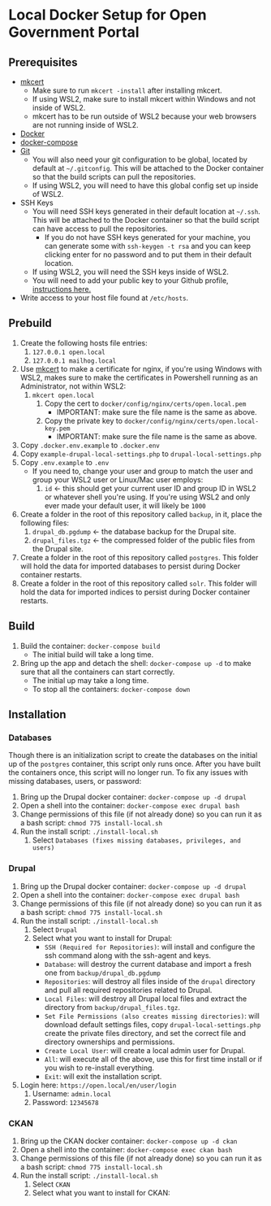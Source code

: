 # Local Docker Setup for Open Government Portal

## Prerequisites

* [mkcert](https://github.com/FiloSottile/mkcert)
   * Make sure to run `mkcert -install` after installing mkcert.
   * If using WSL2, make sure to install mkcert within Windows and not inside of WSL2.
   * mkcert has to be run outside of WSL2 because your web browsers are not running inside of WSL2.
* [Docker](https://docs.docker.com/get-docker/)
* [docker-compose](https://docs.docker.com/compose/install/)
* [Git](https://github.com/git-guides/install-git)
   * You will also need your git configuration to be global, located by default at `~/.gitconfig`. This will be attached to the Docker container so that the build scripts can pull the repositories.
   * If using WSL2, you will need to have this global config set up inside of WSL2.
* SSH Keys
   * You will need SSH keys generated in their default location at `~/.ssh`. This will be attached to the Docker container so that the build script can have access to pull the repositories.
      * If you do not have SSH keys generated for your machine, you can generate some with `ssh-keygen -t rsa` and you can keep clicking enter for no password and to put them in their default location.
   * If using WSL2, you will need the SSH keys inside of WSL2.
   * You will need to add your public key to your Github profile, [instructions here.](https://docs.github.com/en/authentication/connecting-to-github-with-ssh/adding-a-new-ssh-key-to-your-github-account)
* Write access to your host file found at `/etc/hosts`.

## Prebuild

1. Create the following hosts file entries:
    1. `127.0.0.1 open.local`
    1. `127.0.0.1 mailhog.local`
1. Use [mkcert](https://github.com/FiloSottile/mkcert) to make a certificate for nginx, if you're using Windows with WSL2, makes sure to make the certificates in Powershell running as an Administrator, not within WSL2:
   1. `mkcert open.local`
      1. Copy the cert to `docker/config/nginx/certs/open.local.pem`
         * IMPORTANT: make sure the file name is the same as above.
      1. Copy the private key to `docker/config/nginx/certs/open.local-key.pem`
         * IMPORTANT: make sure the file name is the same as above.
1. Copy `.docker.env.example` to `.docker.env`
1. Copy `example-drupal-local-settings.php` to `drupal-local-settings.php`
1. Copy `.env.example` to `.env`
   * If you need to, change your user and group to match the user and group your WSL2 user or Linux/Mac user employs:
      1. `id` <- this should get your current user ID and group ID in WSL2 or whatever shell you're using. If you're using WSL2 and only ever made your default user, it will likely be `1000`
1. Create a folder in the root of this repository called `backup`, in it, place the following files:
   1. `drupal_db.pgdump` <- the database backup for the Drupal site.
   1. `drupal_files.tgz` <- the compressed folder of the public files from the Drupal site.
1. Create a folder in the root of this repository called `postgres`. This folder will hold the data for imported databases to persist during Docker container restarts.
1. Create a folder in the root of this repository called `solr`. This folder will hold the data for imported indices to persist during Docker container restarts.

## Build

1. Build the container: `docker-compose build`
   * The initial build will take a long time.
1. Bring up the app and detach the shell: `docker-compose up -d` to make sure that all the containers can start correctly.
   * The initial up may take a long time.
   * To stop all the containers: `docker-compose down`

## Installation

### Databases

Though there is an initialization script to create the databases on the initial up of the `postgres` container, this script only runs once. After you have built the containers once, this script will no longer run. To fix any issues with missing databases, users, or password:

1. Bring up the Drupal docker container: `docker-compose up -d drupal`
1. Open a shell into the container: `docker-compose exec drupal bash`
1. Change permissions of this file (if not already done) so you can run it as a bash script: `chmod 775 install-local.sh`
1. Run the install script: `./install-local.sh`
   1. Select `Databases (fixes missing databases, privileges, and users)`

### Drupal

1. Bring up the Drupal docker container: `docker-compose up -d drupal`
1. Open a shell into the container: `docker-compose exec drupal bash`
1. Change permissions of this file (if not already done) so you can run it as a bash script: `chmod 775 install-local.sh`
1. Run the install script: `./install-local.sh`
   1. Select `Drupal`
   1. Select what you want to install for Drupal:
      * `SSH (Required for Repositories)`: will install and configure the ssh command along with the ssh-agent and keys.
      * `Database`: will destroy the current database and import a fresh one from `backup/drupal_db.pgdump`
      * `Repositories`: will destroy all files inside of the `drupal` directory and pull all required repositories related to Drupal.
      * `Local Files`: will destroy all Drupal local files and extract the directory from `backup/drupal_files.tgz`.
      * `Set File Permissions (also creates missing directories)`: will download default settings files, copy `drupal-local-settings.php` create the private files directory, and set the correct file and directory ownerships and permissions.
      * `Create Local User`: will create a local admin user for Drupal.
      * `All`: will execute all of the above, use this for first time install or if you wish to re-install everything.
      * `Exit`: will exit the installation script.
1. Login here: `https://open.local/en/user/login`
   1. Username: `admin.local`
   1. Password: `12345678`

### CKAN

1. Bring up the CKAN docker container: `docker-compose up -d ckan`
1. Open a shell into the container: `docker-compose exec ckan bash`
1. Change permissions of this file (if not already done) so you can run it as a bash script: `chmod 775 install-local.sh`
1. Run the install script: `./install-local.sh`
   1. Select `CKAN`
   1. Select what you want to install for CKAN:
   
   